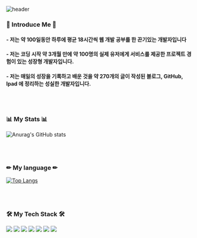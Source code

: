 ![header](https://capsule-render.vercel.app/api?type=waving&color=auto&height=300&section=header&text=Beomin%20GitHub💻&fontSize=70)


<h3 align="left"><b>📢 Introduce Me 📢</b></h3>
<h4><b> - 저는 약 100일동안 하루에 평균 18시간씩 웹 개발 공부를 한 끈기있는 개발자입니다</b></h4>
<h4><b> - 저는 코딩 시작 약 3개월 만에 약 100명의 실제 유저에게 서비스를 제공한 프로젝트 경험이 있는 성장형 개발자입니다.</b></h4>
<h4><b> - 저는 매일의 성장을 기록하고 배운 것을 약 270개의 글이 작성된 블로그, GitHub, Ipad 에 정리하는 성실한 개발자입니다.</b></h4>

<br><br>
<h3 align="left"><b>📊 My Stats 📊</b></h3>

![Anurag's GitHub stats](https://github-readme-stats.vercel.app/api?username=mylhb9&show_icons=true&theme=radical)

<br><br>
<h3 align="left"><b>✏ My language ✏</b></h3>

[![Top Langs](https://github-readme-stats.vercel.app/api/top-langs/?username=mylhb9)](https://github.com/anuraghazra/github-readme-stats)

<br><br>
<h3 align="left"><b>🛠 My Tech Stack 🛠</b></h3>
<p align="left">
<img src="https://img.shields.io/badge/Springboot-47?style=for-the-badge&logo=Springboot&logoColor=white"/>
<img src="https://img.shields.io/badge/Java-ED8B00?style=for-the-badge&logo=java&logoColor=white"/>
<img src="https://img.shields.io/badge/github-181717?style=for-the-badge&logo=github&logoColor=white">
<img src="https://img.shields.io/badge/MySQL-005C84?style=for-the-badge&logo=mysql&logoColor=white">
<img src="https://img.shields.io/badge/Redis-FC5230?style=for-the-badge&logo=Redis&logoColor=white">
<img src="https://img.shields.io/badge/S3-FC5230?style=for-the-badge&logo=S3&logoColor=white">
<img src="https://img.shields.io/badge/Amazon_AWS-FF9900?style=for-the-badge&logo=amazonaws&logoColor=white">
